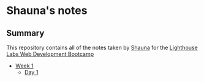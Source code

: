 # Shauna's notes

## Summary

This repository contains all of the notes taken by [Shauna](https://github.com/ShaunaTheDead86) for the [Lighthouse Labs Web Development Bootcamp](https://www.lighthouselabs.ca/)

* [Week 1](/Week_1)
  * [Day 1](/Week_1/Day_1)
